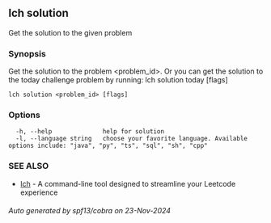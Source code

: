 ## lch solution

Get the solution to the given problem

### Synopsis

Get the solution to the problem <problem_id>.
Or you can get the solution to the today challenge problem by running:
lch solution today [flags]

```
lch solution <problem_id> [flags]
```

### Options

```
  -h, --help              help for solution
  -l, --language string   choose your favorite language. Available options include: "java", "py", "ts", "sql", "sh", "cpp"
```

### SEE ALSO

- [lch](lch.md) - A command-line tool designed to streamline your Leetcode experience

###### Auto generated by spf13/cobra on 23-Nov-2024
